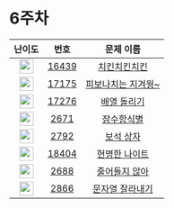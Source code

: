 # 6주차

|                            난이도                            |                      번호                      |                          문제 이름                          |
| :----------------------------------------------------------: | :--------------------------------------------: | :---------------------------------------------------------: |
| <img height="25px" width="25px" src="https://static.solved.ac/tier_small/7.svg"/> | [16439](https://www.acmicpc.net/problem/16439) |    [치킨치킨치킨](https://www.acmicpc.net/problem/16439)    |
| <img height="25px" width="25px" src="https://static.solved.ac/tier_small/8.svg"/> | [17175](https://www.acmicpc.net/problem/17175) | [피보나치는 지겨웡~](https://www.acmicpc.net/problem/17175) |
| <img height="25px" width="25px" src="https://static.solved.ac/tier_small/10.svg"/> | [17276](https://www.acmicpc.net/problem/17276) |    [배열 돌리기](https://www.acmicpc.net/problem/17276)     |
| <img height="25px" width="25px" src="https://static.solved.ac/tier_small/11.svg"/> |  [2671](https://www.acmicpc.net/problem/2671)  |     [잠수함식별](https://www.acmicpc.net/problem/2671)      |
| <img height="25px" width="25px" src="https://static.solved.ac/tier_small/8.svg"/> |  [2792](https://www.acmicpc.net/problem/2792)  |    [보석 상자](https://www.acmicpc.net/problem/2792)    |
| <img height="25px" width="25px" src="https://static.solved.ac/tier_small/10.svg"/> | [18404](https://www.acmicpc.net/problem/18404) | [현명한 나이트](https://www.acmicpc.net/problem/18404)  |
| <img height="25px" width="25px" src="https://static.solved.ac/tier_small/11.svg"/> |  [2688](https://www.acmicpc.net/problem/2688)  |  [줄어들지 않아](https://www.acmicpc.net/problem/2688)  |
| <img height="25px" width="25px" src="https://static.solved.ac/tier_small/11.svg"/> |  [2866](https://www.acmicpc.net/problem/2866)  | [문자열 잘라내기](https://www.acmicpc.net/problem/2866) |
